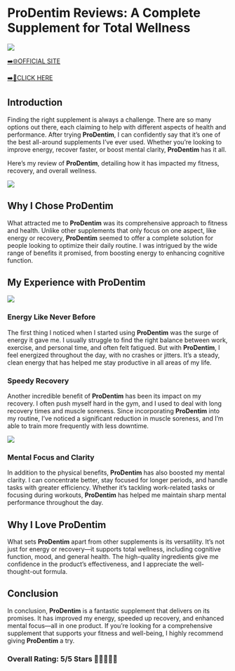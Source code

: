 # **ProDentim Reviews**: A Complete Supplement for Total Wellness

[![](https://static.vecteezy.com/system/resources/thumbnails/019/896/014/small/buy-now-gradient-button-with-cart-symbol-buy-now-illustration-png.png)](https://edetoop.top/lander/sugarpreland-1/prodvap.html) 

[➡️🌐OFFICIAL SITE](https://edetoop.top/lander/sugarpreland-1/prodvap.html) 

[➡️🔗CLICK HERE](https://edetoop.top/lander/sugarpreland-1/prodvap.html) 


## Introduction

Finding the right supplement is always a challenge. There are so many options out there, each claiming to help with different aspects of health and performance. After trying **ProDentim**, I can confidently say that it’s one of the best all-around supplements I’ve ever used. Whether you’re looking to improve energy, recover faster, or boost mental clarity, **ProDentim** has it all.

Here’s my review of **ProDentim**, detailing how it has impacted my fitness, recovery, and overall wellness.

[![](https://wallpapers.com/images/hd/red-order-now-button-udg4jcj4arvn8b0n-2.png)](https://edetoop.top/lander/sugarpreland-1/prodvap.html)  

## Why I Chose **ProDentim**

What attracted me to **ProDentim** was its comprehensive approach to fitness and health. Unlike other supplements that only focus on one aspect, like energy or recovery, **ProDentim** seemed to offer a complete solution for people looking to optimize their daily routine. I was intrigued by the wide range of benefits it promised, from boosting energy to enhancing cognitive function.

## My Experience with **ProDentim**

[![](https://static.vecteezy.com/system/resources/thumbnails/019/896/014/small/buy-now-gradient-button-with-cart-symbol-buy-now-illustration-png.png)](https://edetoop.top/lander/sugarpreland-1/prodvap.html)

### Energy Like Never Before

The first thing I noticed when I started using **ProDentim** was the surge of energy it gave me. I usually struggle to find the right balance between work, exercise, and personal time, and often felt fatigued. But with **ProDentim**, I feel energized throughout the day, with no crashes or jitters. It’s a steady, clean energy that has helped me stay productive in all areas of my life.

### Speedy Recovery

Another incredible benefit of **ProDentim** has been its impact on my recovery. I often push myself hard in the gym, and I used to deal with long recovery times and muscle soreness. Since incorporating **ProDentim** into my routine, I’ve noticed a significant reduction in muscle soreness, and I’m able to train more frequently with less downtime.

[![](https://wallpapers.com/images/hd/red-order-now-button-udg4jcj4arvn8b0n-2.png)](https://edetoop.top/lander/sugarpreland-1/prodvap.html)  

### Mental Focus and Clarity

In addition to the physical benefits, **ProDentim** has also boosted my mental clarity. I can concentrate better, stay focused for longer periods, and handle tasks with greater efficiency. Whether it’s tackling work-related tasks or focusing during workouts, **ProDentim** has helped me maintain sharp mental performance throughout the day.

## Why I Love **ProDentim**

What sets **ProDentim** apart from other supplements is its versatility. It’s not just for energy or recovery—it supports total wellness, including cognitive function, mood, and general health. The high-quality ingredients give me confidence in the product’s effectiveness, and I appreciate the well-thought-out formula.

## Conclusion

In conclusion, **ProDentim** is a fantastic supplement that delivers on its promises. It has improved my energy, speeded up recovery, and enhanced mental focus—all in one product. If you’re looking for a comprehensive supplement that supports your fitness and well-being, I highly recommend giving **ProDentim** a try.

### Overall Rating: 5/5 Stars 🌟🌟🌟🌟🌟
